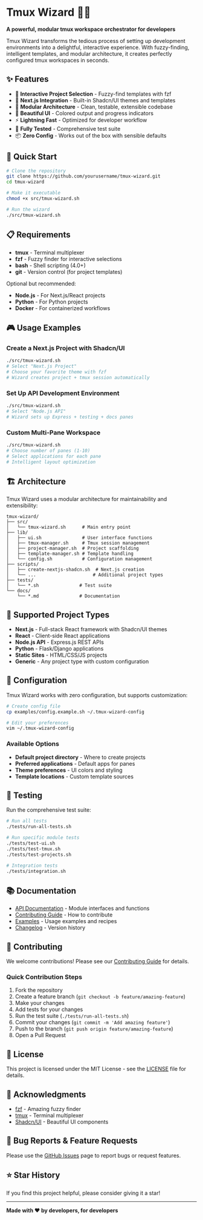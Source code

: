 # Tmux Wizard 🧙‍♂️

**A powerful, modular tmux workspace orchestrator for developers**

Tmux Wizard transforms the tedious process of setting up development environments into a delightful, interactive experience. With fuzzy-finding, intelligent templates, and modular architecture, it creates perfectly configured tmux workspaces in seconds.

## ✨ Features

- 🎯 **Interactive Project Selection** - Fuzzy-find templates with fzf
- 🚀 **Next.js Integration** - Built-in Shadcn/UI themes and templates  
- 🔧 **Modular Architecture** - Clean, testable, extensible codebase
- 🎨 **Beautiful UI** - Colored output and progress indicators
- ⚡ **Lightning Fast** - Optimized for developer workflow
- 🧪 **Fully Tested** - Comprehensive test suite
- 📦 **Zero Config** - Works out of the box with sensible defaults

## 🚀 Quick Start

```bash
# Clone the repository
git clone https://github.com/yourusername/tmux-wizard.git
cd tmux-wizard

# Make it executable
chmod +x src/tmux-wizard.sh

# Run the wizard
./src/tmux-wizard.sh
```

## 📋 Requirements

- **tmux** - Terminal multiplexer
- **fzf** - Fuzzy finder for interactive selections
- **bash** - Shell scripting (4.0+)
- **git** - Version control (for project templates)

Optional but recommended:
- **Node.js** - For Next.js/React projects
- **Python** - For Python projects  
- **Docker** - For containerized workflows

## 🎮 Usage Examples

### Create a Next.js Project with Shadcn/UI
```bash
./src/tmux-wizard.sh
# Select "Next.js Project"
# Choose your favorite theme with fzf
# Wizard creates project + tmux session automatically
```

### Set Up API Development Environment
```bash
./src/tmux-wizard.sh
# Select "Node.js API"
# Wizard sets up Express + testing + docs panes
```

### Custom Multi-Pane Workspace
```bash
./src/tmux-wizard.sh
# Choose number of panes (1-10)
# Select applications for each pane
# Intelligent layout optimization
```

## 🏗️ Architecture

Tmux Wizard uses a modular architecture for maintainability and extensibility:

```
tmux-wizard/
├── src/
│   └── tmux-wizard.sh      # Main entry point
├── lib/
│   ├── ui.sh               # User interface functions
│   ├── tmux-manager.sh     # Tmux session management
│   ├── project-manager.sh  # Project scaffolding
│   ├── template-manager.sh # Template handling
│   └── config.sh           # Configuration management
├── scripts/
│   ├── create-nextjs-shadcn.sh  # Next.js creation
│   └── ...                     # Additional project types
├── tests/
│   └── *.sh               # Test suite
└── docs/
    └── *.md               # Documentation
```

## 🎨 Supported Project Types

- **Next.js** - Full-stack React framework with Shadcn/UI themes
- **React** - Client-side React applications
- **Node.js API** - Express.js REST APIs
- **Python** - Flask/Django applications  
- **Static Sites** - HTML/CSS/JS projects
- **Generic** - Any project type with custom configuration

## 🔧 Configuration

Tmux Wizard works with zero configuration, but supports customization:

```bash
# Create config file
cp examples/config.example.sh ~/.tmux-wizard-config

# Edit your preferences
vim ~/.tmux-wizard-config
```

### Available Options

- **Default project directory** - Where to create projects
- **Preferred applications** - Default apps for panes
- **Theme preferences** - UI colors and styling
- **Template locations** - Custom template sources

## 🧪 Testing

Run the comprehensive test suite:

```bash
# Run all tests
./tests/run-all-tests.sh

# Run specific module tests
./tests/test-ui.sh
./tests/test-tmux.sh
./tests/test-projects.sh

# Integration tests
./tests/integration.sh
```

## 📚 Documentation

- [API Documentation](docs/API.md) - Module interfaces and functions
- [Contributing Guide](docs/CONTRIBUTING.md) - How to contribute
- [Examples](docs/EXAMPLES.md) - Usage examples and recipes
- [Changelog](CHANGELOG.md) - Version history

## 🤝 Contributing

We welcome contributions! Please see our [Contributing Guide](docs/CONTRIBUTING.md) for details.

### Quick Contribution Steps

1. Fork the repository
2. Create a feature branch (`git checkout -b feature/amazing-feature`)
3. Make your changes
4. Add tests for your changes
5. Run the test suite (`./tests/run-all-tests.sh`)
6. Commit your changes (`git commit -m 'Add amazing feature'`)
7. Push to the branch (`git push origin feature/amazing-feature`)
8. Open a Pull Request

## 📄 License

This project is licensed under the MIT License - see the [LICENSE](LICENSE) file for details.

## 🙏 Acknowledgments

- [fzf](https://github.com/junegunn/fzf) - Amazing fuzzy finder
- [tmux](https://github.com/tmux/tmux) - Terminal multiplexer
- [Shadcn/UI](https://ui.shadcn.com/) - Beautiful UI components

## 🐛 Bug Reports & Feature Requests

Please use the [GitHub Issues](https://github.com/yourusername/tmux-wizard/issues) page to report bugs or request features.

## ⭐ Star History

If you find this project helpful, please consider giving it a star!

---

**Made with ❤️ by developers, for developers**